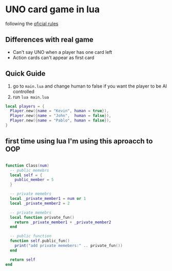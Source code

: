 # UNO card game in lua

following the [oficial rules](https://en.wikipedia.org/wiki/Uno_(card_game))

## Differences with real game

* Can't say UNO when a player has one card left
* Action cards can't appear as first card

## Quick Guide

1. go to `main.lua` and change human to false if you want the player to be
AI controlled
2. run `lua main.lua`

```lua
local players = {
  Player.new({name = "Kevin", human = true}),
  Player.new({name = "John",  human = false}),
  Player.new({name = "Pablo", human = false}),
}
```

## first time using lua I'm using this aproacch to OOP

```lua

function Class(num)
  -- public memebrs
  local self = {
    public_member = 5
  }

  -- private memebrs
  local _private_member1 = num or 1
  local _private_member2 = 2

  -- private memebrs
  local function private_fun()
    return _private_member1 + _private_member2
  end

  -- public function
  function self.public_fun()
    print("add private memebers:" .. private_fun())
  end

  return self
end

```

